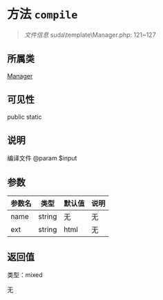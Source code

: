 # 方法 `compile`

> *文件信息* suda\template\Manager.php: 121~127

## 所属类 

[Manager](../Manager.md)

## 可见性

 public static

## 说明

编译文件
@param $input

## 参数


| 参数名 | 类型 | 默认值 | 说明 |
|--------|-----|-------|-------|
| name |  string | 无 | 无 |
| ext |  string | html | 无 |



## 返回值

类型：mixed

无

